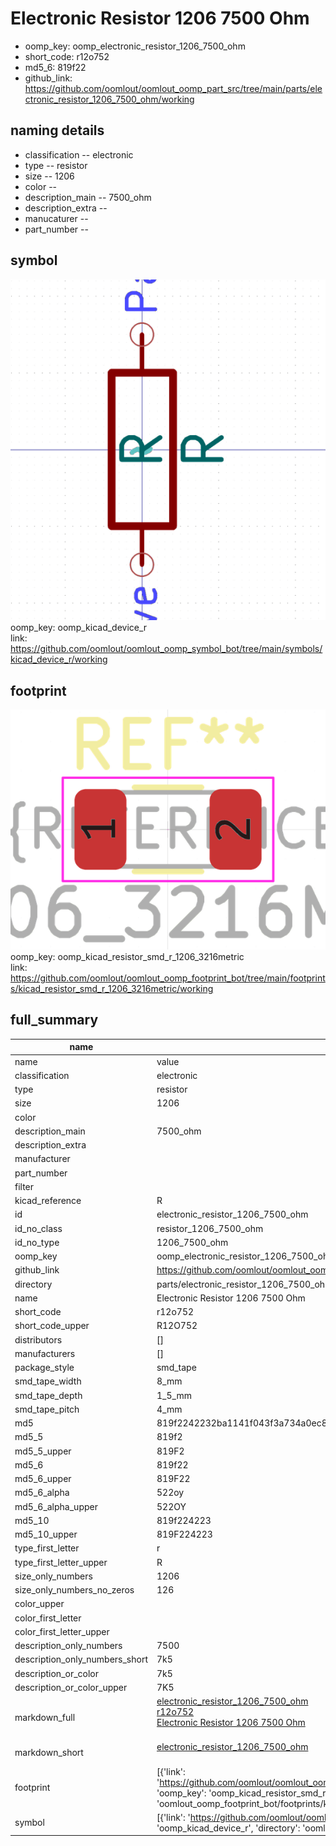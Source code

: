 # Electronic Resistor 1206 7500 Ohm

  
* oomp_key: oomp_electronic_resistor_1206_7500_ohm 
* short_code: r12o752
* md5_6: 819f22  
* github_link: https://github.com/oomlout/oomlout_oomp_part_src/tree/main/parts/electronic_resistor_1206_7500_ohm/working  
## naming details
* classification -- electronic
* type -- resistor
* size -- 1206
* color -- 
* description_main -- 7500_ohm
* description_extra -- 
* manucaturer -- 
* part_number -- 



## symbol

![](symbol/0/working/working_600.png)  
oomp_key: oomp_kicad_device_r  
link: https://github.com/oomlout/oomlout_oomp_symbol_bot/tree/main/symbols/kicad_device_r/working  

## footprint

![](footprint/0/working/working_600.png)  
oomp_key: oomp_kicad_resistor_smd_r_1206_3216metric  
link: https://github.com/oomlout/oomlout_oomp_footprint_bot/tree/main/footprints/kicad_resistor_smd_r_1206_3216metric/working  

## full_summary
| name | value | 
| --- | --- | 
| name | value | 
| classification | electronic | 
| type | resistor | 
| size | 1206 | 
| color |  | 
| description_main | 7500_ohm | 
| description_extra |  | 
| manufacturer |  | 
| part_number |  | 
| filter |  | 
| kicad_reference | R | 
| id | electronic_resistor_1206_7500_ohm | 
| id_no_class | resistor_1206_7500_ohm | 
| id_no_type | 1206_7500_ohm | 
| oomp_key | oomp_electronic_resistor_1206_7500_ohm | 
| github_link | https://github.com/oomlout/oomlout_oomp_part_src/tree/main/parts/electronic_resistor_1206_7500_ohm/working | 
| directory | parts/electronic_resistor_1206_7500_ohm | 
| name | Electronic Resistor 1206 7500 Ohm | 
| short_code | r12o752 | 
| short_code_upper | R12O752 | 
| distributors | [] | 
| manufacturers | [] | 
| package_style | smd_tape | 
| smd_tape_width | 8_mm | 
| smd_tape_depth | 1_5_mm | 
| smd_tape_pitch | 4_mm | 
| md5 | 819f2242232ba1141f043f3a734a0ec8 | 
| md5_5 | 819f2 | 
| md5_5_upper | 819F2 | 
| md5_6 | 819f22 | 
| md5_6_upper | 819F22 | 
| md5_6_alpha | 522oy | 
| md5_6_alpha_upper | 522OY | 
| md5_10 | 819f224223 | 
| md5_10_upper | 819F224223 | 
| type_first_letter | r | 
| type_first_letter_upper | R | 
| size_only_numbers | 1206 | 
| size_only_numbers_no_zeros | 126 | 
| color_upper |  | 
| color_first_letter |  | 
| color_first_letter_upper |  | 
| description_only_numbers | 7500 | 
| description_only_numbers_short | 7k5 | 
| description_or_color | 7k5 | 
| description_or_color_upper | 7K5 | 
| markdown_full | [electronic_resistor_1206_7500_ohm](https://github.com/oomlout/oomlout_oomp_part_src/tree/main/parts/electronic_resistor_1206_7500_ohm/working)<br>[r12o752](https://github.com/oomlout/oomlout_oomp_part_src/tree/main/parts/electronic_resistor_1206_7500_ohm/working)<br>[Electronic Resistor 1206 7500 Ohm](https://github.com/oomlout/oomlout_oomp_part_src/tree/main/parts/electronic_resistor_1206_7500_ohm/working)<br><br> | 
| markdown_short | [electronic_resistor_1206_7500_ohm](https://github.com/oomlout/oomlout_oomp_part_src/tree/main/parts/electronic_resistor_1206_7500_ohm/working)<br><br> | 
| footprint | [{'link': 'https://github.com/oomlout/oomlout_oomp_footprint_bot/tree/main/foootprntss/kicad_resistor_smd_r_1206_3216metric', 'oomp_key': 'oomp_kicad_resistor_smd_r_1206_3216metric', 'directory': 'oomlout_oomp_footprint_bot/footprints/kicad_resistor_smd_r_1206_3216metric//working/working.kicad_mod'}] | 
| symbol | [{'link': 'https://github.com/oomlout/oomlout_oomp_symbol_bot/tree/main/symbols/kicad_device_r', 'oomp_key': 'oomp_kicad_device_r', 'directory': 'oomlout_oomp_symbol_bot/symbols/kicad_device_r//working/working.kicad_sym'}] | 
